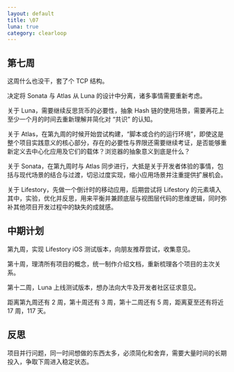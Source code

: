 ```yaml
---
layout: default
title: \07
luna: true
category: clearloop
---
```

## 第七周

这周什么也没干，套了个 TCP 结构。

决定将 Sonata 与 Atlas 从 Luna 的设计中分离，诸多事情需要重新考虑。

关于 Luna，需要继续反思货币的必要性，抽象 Hash 链的使用场景，需要再花上至少一个月的时间去重新理解并简化对 “共识” 的认知。

关于 Atlas，在第九周的时候开始尝试构建，“脚本或合约的运行环境”，即使这是整个项目实践意义的核心部分，存在的必要性与界限还需要继续考证，是否能够重新定义去中心化应用及它们的载体？浏览器的抽象意义到底是什么？

关于 Sonata，在第九周时与 Atlas 同步进行，大抵是关于开发者体验的事情，包括与现代场景的结合与过渡，切忌过度实现，缩小应用场景并注重提供扩展机会。

关于 Lifestory，先做一个倒计时的移动应用，后期尝试将 Lifestory 的元素填入其中，实验，优化并反思，用来平衡并兼顾底层与视图层代码的思维逻辑，同时弥补其他项目开发过程中的缺失的成就感。


## 中期计划

第九周，实现 Lifestory iOS 测试版本，向朋友推荐尝试，收集意见。

第十周，理清所有项目的概念，统一制作介绍文档，重新梳理各个项目的主次关系。

第十二周，Luna 上线测试版本，想办法向大牛及开发者社区征求意见。

距离第九周还有 2 周，第十周还有 3 周，第十二周还有 5 周，距离夏至还有将近 17 周，117 天。


## 反思

项目并行问题，同一时间想做的东西太多，必须简化和舍弃，需要大量时间的长期投入，争取下周进入稳定状态。
